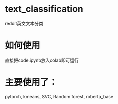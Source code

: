 # text_classification
reddit英文文本分类

# 如何使用
直接把code.ipynb放入colab即可运行

# 主要使用了：
pytorch, kmeans, SVC, Random forest, roberta_base
